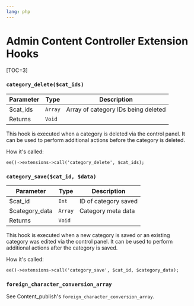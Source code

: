 ```yaml
---
lang: php
---
```


<!--
    This source file is part of the open source project
    ExpressionEngine User Guide (https://github.com/ExpressionEngine/ExpressionEngine-User-Guide)

    @link      https://expressionengine.com/
    @copyright Copyright (c) 2003-2020, Packet Tide, LLC (https://packettide.com)
    @license   https://expressionengine.com/license Licensed under Apache License, Version 2.0
-->

# Admin Content Controller Extension Hooks

[TOC=3]

### `category_delete($cat_ids)`

| Parameter | Type    | Description                         |
| --------- | ------- | ----------------------------------- |
| \$cat_ids | `Array` | Array of category IDs being deleted |
| Returns   | `Void`  |                                     |

This hook is executed when a category is deleted via the control panel. It can be used to perform additional actions before the category is deleted.

How it's called:

    ee()->extensions->call('category_delete', $cat_ids);

### `category_save($cat_id, $data)`

| Parameter       | Type    | Description          |
| --------------- | ------- | -------------------- |
| \$cat_id        | `Int`   | ID of category saved |
| \$category_data | `Array` | Category meta data   |
| Returns         | `Void`  |                      |

This hook is executed when a new category is saved or an existing category was edited via the control panel. It can be used to perform additional actions after the category is saved.

How it's called:

    ee()->extensions->call('category_save', $cat_id, $category_data);

### `foreign_character_conversion_array`

See Content_publish's `foreign_character_conversion_array`.
